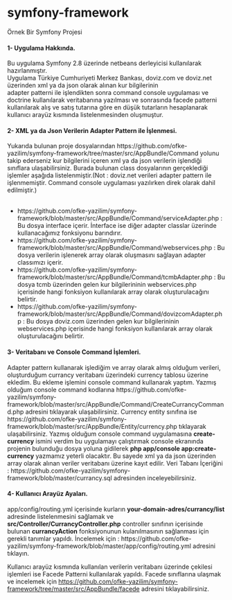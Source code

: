 # symfony-framework
Örnek Bir Symfony Projesi

<h4>1- Uygulama Hakkında.</h4>
Bu uygulama Symfony 2.8 üzerinde netbeans derleyicisi kullanılarak hazırlanmıştır.<br>
Uygulama Türkiye Cumhuriyeti Merkez Bankası, doviz.com ve doviz.net üzerinden xml ya da json olarak alınan kur bilgilerinin<br>
adapter patterni ile işlendikten sonra command console uygulaması ve doctrine kullanılarak veritabanına yazılması ve sonrasında facede patterni kullanılarak  alış ve satış tutarına göre en düşük tutarların hesaplanarak kullanıcı arayüz kısmında listelenmesinden oluşmuştur.

<h4>2- XML ya da Json Verilerin Adapter Pattern ile İşlenmesi.</h4>
Yukarıda bulunan proje dosyalarından https://github.com/ofke-yazilim/symfony-framework/tree/master/src/AppBundle/Command yolunu takip ederseniz 
kur bilgilerini içeren xml ya da json verilerin işlendiği sınıflara ulaşabilirsiniz. Burada bulunan class dosyalarının gerçeklediği işlemler aşağıda 
listelenmiştir.(Not : doviz.net verileri adapter pattern ile işlenmemiştir. Command console uygulaması yazılırken direk olarak dahil edilmiştir.)
<br><br>
<ul>
<li>https://github.com/ofke-yazilim/symfony-framework/blob/master/src/AppBundle/Command/serviceAdapter.php : Bu dosya interface içerir. 
    İnterface ise diğer adapter classlar üzerinde kullanacağımız fonksiyonu barındırır.</li>
<li>https://github.com/ofke-yazilim/symfony-framework/blob/master/src/AppBundle/Command/webservices.php : Bu dosya verilerin işlenerek array olarak oluşmasını sağlayan adapter classımızı içerir.</li>
<li>https://github.com/ofke-yazilim/symfony-framework/blob/master/src/AppBundle/Command/tcmbAdapter.php : Bu dosya tcmb üzerinden gelen kur bilgilerininin webservices.php içerisinde 
    hangi fonksiyon kullanılarak array olarak oluşturulacağını belirtir.</li>
<li>https://github.com/ofke-yazilim/symfony-framework/blob/master/src/AppBundle/Command/dovizcomAdapter.php : Bu dosya doviz.com üzerinden gelen kur bilgilerininin webservices.php içerisinde 
    hangi fonksiyon kullanılarak array olarak oluşturulacağını belirtir.</li>
</ul>

<h4>3- Veritabanı ve Console Command İşlemleri.</h4>
Adapter pattern kullanarak işlediğim ve array olarak almış olduğum verileri, oluşturduğum currancy veritabanı üzerindeki currency
tablosu üzerine ekledim. Bu ekleme işlemini console command kullanarak yaptım. Yazmış olduğum console command kodlarına https://github.com/ofke-yazilim/symfony-framework/blob/master/src/AppBundle/Command/CreateCurrancyCommand.php
adresini tıklayarak ulaşabilirsiniz. Currency entity sınıfına ise https://github.com/ofke-yazilim/symfony-framework/blob/master/src/AppBundle/Entity/currency.php tıklayarak ulaşabilirsiniz.
Yazmış olduğum console command uygulamasına <strong>create-currency</strong> ismini verdim bu uygulamayı çalıştırmak console ekranında projenin bulunduğu dosya yoluna gidilerek 
<strong>php app/console app:create-currency</strong> yazmamız yeterli olacaktır. Bu sayede xml ya da json üzerinden array olarak alınan veriler veritabanı üzerine kayıt edilir.
Veri Tabanı İçeriğini : https://github.com/ofke-yazilim/symfony-framework/blob/master/currancy.sql adresinden inceleyebilirsiniz.

<h4>4- Kullanıcı Arayüz Ayaları.</h4>
app/config/routing.yml içerisinde kurların <strong>your-domain-adres/currancy/list</strong> adresinde listelenmesini sağlamak ve 
<strong>src/Controller/CurrancyController.php</strong> controller sınıfının içerisinde bulunan <strong>currancyAction</strong> fonksiyonunun kulanılmasının sağlanması için 
gerekli tanımlar yapıldı. İncelemek için : https://github.com/ofke-yazilim/symfony-framework/blob/master/app/config/routing.yml adresini tıklayın.

Kullanıcı arayüz kısmında kullanılan verilerin veritabanı üzerinde çekilesi işlemleri ise Facede Patterni kullanılarak yapıldı. Facede sınıflarına ulaşmak ve 
incelemek için https://github.com/ofke-yazilim/symfony-framework/tree/master/src/AppBundle/facede adresini tıklayabilirsiniz.
